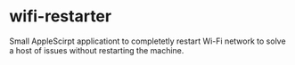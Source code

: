 # wifi-restarter
Small AppleScirpt applicationt to completetly restart Wi-Fi network to solve a host of issues without restarting the machine. 
